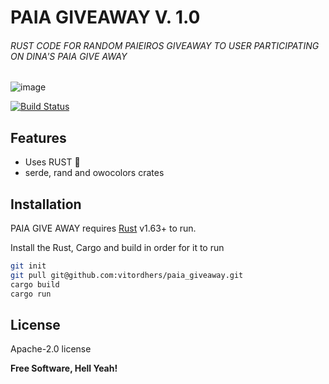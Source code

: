 # PAIA GIVEAWAY V. 1.0
###### RUST CODE FOR RANDOM PAIEIROS GIVEAWAY TO USER PARTICIPATING ON DINA'S PAIA GIVE AWAY

![image](https://user-images.githubusercontent.com/33249319/213878694-7c4fb711-4083-443e-89b7-baec0084a318.png)



[![Build Status](https://travis-ci.org/joemccann/dillinger.svg?branch=master)](https://github.com/vitordhers/paia_giveaway)

## Features

- Uses RUST 🦀
- serde, rand and owocolors crates

## Installation

PAIA GIVE AWAY requires [Rust](https://www.rust-lang.org/) v1.63+ to run.

Install the Rust, Cargo and build in order for it to run

```sh
git init
git pull git@github.com:vitordhers/paia_giveaway.git
cargo build
cargo run
```



## License

Apache-2.0 license

**Free Software, Hell Yeah!**


